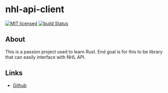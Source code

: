 # nhl-api-client

[![MIT licensed][mit-badge]][mit-url]
[![build Status][build-badge]][build-url]

[mit-badge]: https://img.shields.io/badge/license-MIT-blue.svg
[mit-url]: https://github.com/garrettdc2/NhlNotificationServiceLambda/blob/main/LICENSE
[build-badge]: https://github.com/garrettdc2/nhl-api-client/actions/workflows/build.yml/badge.svg?branch=main
[build-url]: https://github.com/garrettdc2/nhl-api-client/actions/workflows/build.yml/badge.svg


## About

This is a passion project used to learn Rust. End goal is for this to be library that can easily interface with NHL API.

## Links
- [Github](https://github.com/garrettdc2/nhl-api-client)
